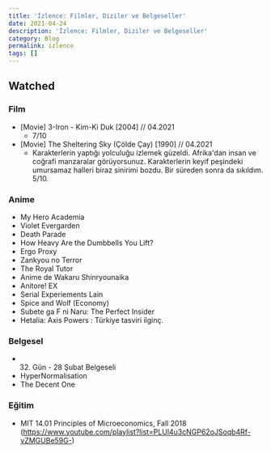 ```yaml
---
title: 'İzlence: Filmler, Diziler ve Belgeseller'
date: 2021-04-24
description: 'İzlence: Filmler, Diziler ve Belgeseller'
category: Blog
permalink: izlence
tags: []
---
```


## Watched


### Film
* [Movie] 3-Iron - Kim-Ki Duk [2004] // 04.2021
  * 7/10
* [Movie] The Sheltering Sky (Çölde Çay) [1990] // 04.2021
  * Karakterlerin yaptığı yolculuğu izlemek güzeldi. Afrika'dan insan ve coğrafi manzaralar görüyorsunuz. Karakterlerin keyif peşindeki umursamaz halleri biraz sinirimi bozdu. Bir süreden sonra da sıkıldım. 5/10. 

### Anime
* My Hero Academia
* Violet Evergarden
* Death Parade
* How Heavy Are the Dumbbells You Lift?
* Ergo Proxy
* Zankyou no Terror
* The Royal Tutor
* Anime de Wakaru Shinryounaika
* Anitore! EX
* Serial Experiements Lain
* Spice and Wolf (Economy)
* Subete ga F ni Naru: The Perfect Insider
* Hetalia: Axis Powers : Türkiye tasviri ilginç.


### Belgesel
* 32. Gün - 28 Şubat Belgeseli
* HyperNormalisation
* The Decent One


### Eğitim
* MIT 14.01 Principles of Microeconomics, Fall 2018 (https://www.youtube.com/playlist?list=PLUl4u3cNGP62oJSoqb4Rf-vZMGUBe59G-)
